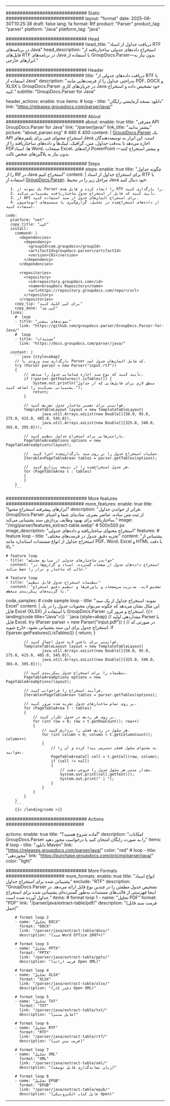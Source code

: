 


---
############################# Static ############################
layout: "format"
date:  2025-06-30T10:25:38
draft: false
lang: fa
format: Rtf
product: "Parser"
product_tag: "parser"
platform: "Java"
platform_tag: "java"

############################# Head ############################
head_title: "دریافت جداول از اسناد RTF در برنامه‌های Java"
head_description: "استخراج داده‌های جدولی ساختار‌یافته از فایل‌های RTF در برنامه‌های Java با استفاده از GroupDocs.Parser—بدون نیاز به ابزارهای خارجی."

############################# Header ############################
title: "دریافت داده‌های جدولی از RTF با استفاده از Java" 
description: "به‌راحتی جداول را از فرمت‌هایی مانند PDF، DOCX و XLSX با GroupDocs.Parser در جریان‌های کاری Java خود تشخیص داده و استخراج کنید."
subtitle: "GroupDocs.Parser for Java" 

header_actions:
  enable: true
  items:
    #  loop
    - title: "دانلود نسخه آزمایشی رایگان"
      link: "https://releases.groupdocs.com/parser/java/"
      
############################# About ############################
about:
    enable: true
    title: "معرفی API GroupDocs.Parser for Java"
    link: "/parser/java/"
    link_title: "بیشتر بدانید"
    picture: "about_parser.svg" # 480 X 400
    content: |
       [GroupDocs.Parser](/parser/java/) یک API استخراج محتوای غنی برای پلتفرم‌های Java است. این ابزار به توسعه‌دهندگان اجازه می‌دهد تا به‌دقت جداول، متن، گرافیک، لینک‌ها و داده‌های ساختار‌یافته را از PDFها، اسناد Word، صفحات Excel، ارائه‌های PowerPoint و بیشتر استخراج کنند—بدون نیاز به پلاگین‌های شخص ثالث.

############################# Steps ############################
steps:
    enable: true
    title: "چگونه جداول را از Rtf در Java استخراج کنیم"
    content: |
      برای استخراج جداول از اسناد RTF با استفاده از [GroupDocs.Parser](/parser/java/)، مراحل زیر را در محیط Java خود دنبال کنید:
      
      1. یک نمونه از Parser را ایجاد کرده و فایل هدف RTF را بارگذاری کنید.
      2. تأیید کنید که فایل از استخراج جدول ساختار‌یافته پشتیبانی می‌کند.
      3. از API برای استخراج المان‌های جدول از سند استفاده کنید.
      4. از داده‌های استخراج‌شده در تحلیل، گزارش‌گیری یا سیستم‌های اتوماسیون استفاده کنید.
   
    code:
      platform: "net"
      copy_title: "کپی"
      install:
        command: |
          <dependencies>
            <dependency>
              <groupId>com.groupdocs</groupId>
              <artifactId>groupdocs-parser</artifactId>
              <version>{0}</version>
            </dependency>
          </dependencies>

          <repositories>
            <repository>
              <id>repository.groupdocs.com</id>
              <name>GroupDocs Repository</name>
              <url>https://repository.groupdocs.com/repo/</url>
            </repository>
          </repositories>
        copy_tip: "برای کپی کلیک کنید"
        copy_done: "کپی شد"
      links:
        #  loop
        - title: "نمونه‌های بیشتر"
          link: "https://github.com/groupdocs-parser/GroupDocs.Parser-for-Java/"
        #  loop
        - title: "مستندات"
          link: "https://docs.groupdocs.com/parser/java/"
          
      content: |
        ```java {style=abap}
        // بارگذاری سند ورودی با Parser که شامل المان‌های جدول است.
        try (Parser parser = new Parser("input.rtf"))
        {
            // تأیید کنید که نوع سند اجازه شناسایی جدول را می‌دهد.
            if (!parser.getFeatures().isTables()) {
                System.out.println("منطق لازم برای فایل‌هایی که از جداول پشتیبانی نمی‌کنند را اضافه کنید.");
                return;
            }

            // قوانینی برای تفسیر ساختار جدول تعریف کنید.
            TemplateTableLayout layout = new TemplateTableLayout(
                    java.util.Arrays.asList(new Double[]{50.0, 95.0, 275.0, 415.0, 485.0, 545.0}),
                    java.util.Arrays.asList(new Double[]{325.0, 340.0, 365.0, 395.0}));

            // پارامترهایی برای استخراج جداول تنظیم کنید.
            PageTableAreaOptions options = new PageTableAreaOptions(layout);

            //  عملیات استخراج جدول را بر روی سند بارگذاری‌شده اجرا کنید.
            Iterable<PageTableArea> tables = parser.getTables(options);

            //  هر جدول استخراج‌شده را از نتیجه پردازش کنید.
            for (PageTableArea t : tables) 
            {
            }
        }
        ```            

############################# More features ############################
more_features:
  enable: true
  title: "ابزارهای پیشرفته استخراج محتوا"
  description: "فراتر از خواندن جداول، GroupDocs.Parser از ثبت متن ساده، عناصر بصری، متادیتای شما و اشیای ساختار‌یافته برای بهبود وظایف پردازش سند پشتیبانی می‌کند."
  image: "/img/parser/features_extract-table.webp" # 500x500 px
  image_description: "استخراج محتوای ساختار‌یافته و داده‌های جدولی"
  features:
    # feature loop
    - title: "تجزیه دقیق جدول در فرمت‌های مختلف"
      content: "پشتیبانی از استخراج جداول از انواع مستندات استاندارد مانند PDF، Word، Excel و HTML با دقت بالا."

    # feature loop
    - title: "خواندن ساختارهای جدولی از منابع مختلف"
      content: "استخراج داده‌های جدول از صفحات گسترده، اسناد و گزارش‌ها در حالی که ساختار و تراز را حفظ می‌کند."

    # feature loop
    - title: "تنظیمات استخراج جدول قابل تنظیم"
      content: "تشخیص لایه، مدیریت سرصفحات و پاورقی‌ها و تنظیم دقیق استخراج با گزینه‌های پیکربندی منعطف."
      
  code_samples:
    # code sample loop
    - title: "نمونه: استخراج جداول از یک سند Excel"
      content: |
        این مثال نشان می‌دهد که چگونه می‌توان محتویات جدول را در یک فایل Excel (XLSX) با استفاده از GroupDocs.Parser استخراج و مرور کرد.
        {{< landing/code title="Java">}}
        ```java {style=abap}
        //  مقداردهی اولیه Parser با فایل Excel.
        try (Parser parser = new Parser("input.pdf"))
        {
            // در صورتی که استخراج جدول برای این سند پشتیبانی نشود، خارج شوید.
            if (!parser.getFeatures().isTables())
            {
                return;
            }

            // قوانینی برای یافتن لایه جدول اعمال کنید.
            TemplateTableLayout layout = new TemplateTableLayout(
                    java.util.Arrays.asList(new Double[]{50.0, 95.0, 275.0, 415.0, 485.0, 545.0}),
                    java.util.Arrays.asList(new Double[]{325.0, 340.0, 365.0, 395.0}));

            // تنظیمات را برای استخراج جدول پیکربندی کنید.
            PageTableAreaOptions options = new PageTableAreaOptions(layout);

            // فرآیند استخراج را فراخوانی کنید.
            Iterable<PageTableArea> tables = parser.getTables(options);

            // بر روی تمام ساختارهای جدول تجزیه شده مرور کنید.
            for (PageTableArea t : tables)
            {
                // بر روی هر ردیف در جدول تکرار کنید.
                for (int row = 0; row < t.getRowCount(); row++)
                {
                    // هر سلول در ردیف فعلی را پردازش کنید.
                    for (int column = 0; column < t.getColumnCount(); column++) 
                    {
                        // به محتوای سلول فعلی دسترسی پیدا کرده و آن را بخوانید.
                        PageTableAreaCell cell = t.getCell(row, column);
                        if (cell != null)
                        {
                            // مقدار متنی هر سلول جدول را خروجی دهید.
                            System.out.print(cell.getText());
                            System.out.print(" | ");
                        }
                    }
                }
            }
        }
        ```
        {{< /landing/code >}}


############################# Actions ############################

actions:
  enable: true
  title: "آماده شروع هستید؟"
  description: "امکانات GroupDocs.Parser را به صورت رایگان امتحان کنید یا درخواست مجوز دهید"
  items:
    #  loop
    - title: "دانلود Maven"
      link: "https://releases.groupdocs.com/parser/java/"
      color: "red"
        #  loop
    - title: "مجوزدهی"
      link: "https://purchase.groupdocs.com/pricing/parser/java/"
      color: "light"


############################# More Formats #####################
more_formats:
    enable: true
    title: "انواع اسناد پشتیبانی شده برای استخراج جداول"
    exclude: "RTF"
    description: "GroupDocs.Parser تشخیص جدول مطمئن را در چندین نوع فایل ارائه می‌دهد. در اینجا فهرستی از قالب‌های مستندات به‌طور گسترده‌ای پشتیبانی شده برای استخراج جداول آورده شده است."
    items: 
        # format loop 1
        - name: "تحلیل PDF"
          format: "PDF"
          link: "/parser/java/extract-table/pdf/"
          description: "(فرمت سند قابل حمل)"
          
        # format loop 2
        - name: "تحلیل DOCX"
          format: "DOCX"
          link: "/parser/java/extract-table/docx/"
          description: "(سند Word Office 2007+)"
          
        # format loop 3
        - name: "تحلیل PPTX"
          format: "PPTX"
          link: "/parser/java/extract-table/pptx/"
          description: "(فرمت ارائه Open XML)"
          
        # format loop 4
        - name: "تحلیل XLSX"
          format: "XLSX"
          link: "/parser/java/extract-table/xlsx/"
          description: "(دفتر کار Open XML)"
          
        # format loop 5
        - name: "تحلیل TXT"
          format: "TXT"
          link: "/parser/java/extract-table/txt/"
          description: "(فایل متنی)"
          
        # format loop 6
        - name: "تحلیل RTF"
          format: "RTF"
          link: "/parser/java/extract-table/rtf/"
          description: "(فرمت متن غنی)"
          
        # format loop 7
        - name: "تحلیل XML"
          format: "XML"
          link: "/parser/java/extract-table/xml/"
          description: "(زبان نشانه‌گذاری قابل توسعه)"
          
        # format loop 8
        - name: "تحلیل EPUB"
          format: "EPUB"
          link: "/parser/java/extract-table/epub/"
          description: "(فایل کتاب الکترونیکی Open)"
         
          

---